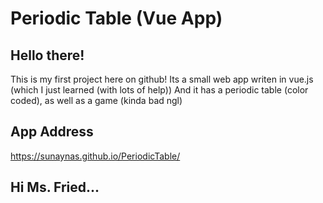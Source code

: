 # Periodic Table (Vue App)

## Hello there!

This is my first project here on github!
Its a small web app writen in vue.js (which I just learned (with lots of help))
And it has a periodic table (color coded), as well as a game (kinda bad ngl)
## App Address
https://sunaynas.github.io/PeriodicTable/

## Hi Ms. Fried...
